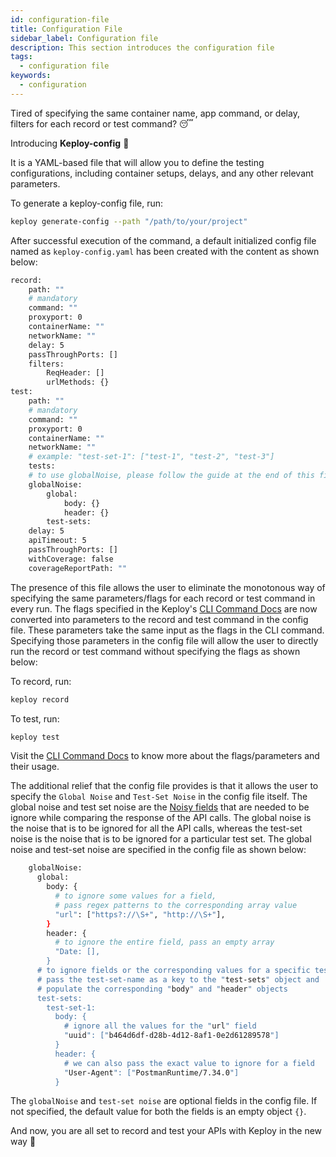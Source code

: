 ```yaml
---
id: configuration-file
title: Configuration File
sidebar_label: Configuration file
description: This section introduces the configuration file
tags:
  - configuration file
keywords:
  - configuration
---
```


Tired of specifying the same container name, app command, or delay, filters for each record or test command? 😴

Introducing **Keploy-config** 🎉

It is a YAML-based file that will allow you to define the testing configurations, including container setups, delays, and any other relevant parameters.

To generate a keploy-config file, run:

```bash
keploy generate-config --path "/path/to/your/project"
```

After successful execution of the command, a default initialized config file named as `keploy-config.yaml` has been created with the content as shown below:

```bash
record:
    path: ""
    # mandatory
    command: ""
    proxyport: 0
    containerName: ""
    networkName: ""
    delay: 5
    passThroughPorts: []
    filters:
        ReqHeader: []
        urlMethods: {}
test:
    path: ""
    # mandatory
    command: ""
    proxyport: 0
    containerName: ""
    networkName: ""
    # example: "test-set-1": ["test-1", "test-2", "test-3"]
    tests:
    # to use globalNoise, please follow the guide at the end of this file.
    globalNoise:
        global:
            body: {}
            header: {}
        test-sets:
    delay: 5
    apiTimeout: 5
    passThroughPorts: []
    withCoverage: false
    coverageReportPath: ""
```

The presence of this file allows the user to eliminate the monotonous way of specifying the same parameters/flags for each record or test command in every run. The flags specified in the Keploy's [CLI Command Docs](http://keploy.io/docs/running-keploy/cli-commands/) are now converted into parameters to the record and test command in the config file. These parameters take the same input as the flags in the CLI command. Specifying those parameters in the config file will allow the user to directly run the record or test command without specifying the flags as shown below:

To record, run:

```bash
keploy record
```

To test, run:

```bash
keploy test
```

Visit the [CLI Command Docs](http://keploy.io/docs/running-keploy/cli-commands/) to know more about the flags/parameters and their usage.

The additional relief that the config file provides is that it allows the user to specify the `Global Noise` and `Test-Set Noise` in the config file itself. The global noise and test set noise are the [Noisy fields](http://keploy.io/docs/concepts/general-glossary/#3-noisy-field) that are needed to be ignore while comparing the response of the API calls. The global noise is the noise that is to be ignored for all the API calls, whereas the test-set noise is the noise that is to be ignored for a particular test set. The global noise and test-set noise are specified in the config file as shown below:

```bash
    globalNoise:
      global:
        body: {
          # to ignore some values for a field,
          # pass regex patterns to the corresponding array value
          "url": ["https?://\S+", "http://\S+"],
        }
        header: {
          # to ignore the entire field, pass an empty array
          "Date: [],
        }
      # to ignore fields or the corresponding values for a specific test-set,
      # pass the test-set-name as a key to the "test-sets" object and
      # populate the corresponding "body" and "header" objects
      test-sets:
        test-set-1:
          body: {
            # ignore all the values for the "url" field
            "uuid": ["b464d6df-d28b-4d12-8af1-0e2d61289578"]
          }
          header: {
            # we can also pass the exact value to ignore for a field
            "User-Agent": ["PostmanRuntime/7.34.0"]
          }
```

The `globalNoise` and `test-set noise` are optional fields in the config file. If not specified, the default value for both the fields is an empty object `{}`.

And now, you are all set to record and test your APIs with Keploy in the new way 🚀
